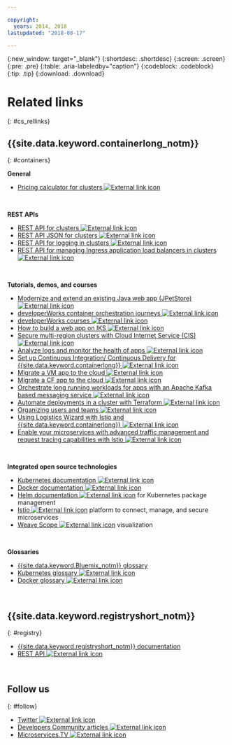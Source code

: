 ```yaml
---

copyright:
  years: 2014, 2018
lastupdated: "2018-08-17"

---
```


{:new_window: target="_blank"}
{:shortdesc: .shortdesc}
{:screen: .screen}
{:pre: .pre}
{:table: .aria-labeledby="caption"}
{:codeblock: .codeblock}
{:tip: .tip}
{:download: .download}




# Related links
{: #cs_rellinks}

## {{site.data.keyword.containerlong_notm}}
{: #containers}

**General**

- [Pricing calculator for clusters ![External link icon](../icons/launch-glyph.svg "External link icon")](https://console.bluemix.net/pricing/configure/iaas/containers-kubernetes)

<br />


**REST APIs**

- [REST API for clusters ![External link icon](../icons/launch-glyph.svg "External link icon")](https://containers.bluemix.net/swagger)
- [REST API JSON for clusters ![External link icon](../icons/launch-glyph.svg "External link icon")](https://containers.bluemix.net/swagger-api-json)
- [REST API for logging in clusters ![External link icon](../icons/launch-glyph.svg "External link icon")](https://us-south.containers.bluemix.net/swagger-logging/)
- [REST API for managing Ingress application load balancers in clusters ![External link icon](../icons/launch-glyph.svg "External link icon")](https://us-south.containers.bluemix.net/swagger-alb-api/)

<br />


**Tutorials, demos, and courses**

- [Modernize and extend an existing Java web app (JPetStore) ![External link icon](../icons/launch-glyph.svg "External link icon")](https://github.com/IBM-Cloud/jpetstore-kubernetes)
- [developerWorks container orchestration journeys ![External link icon](../icons/launch-glyph.svg "External link icon")](https://developer.ibm.com/code/journey/category/container-orchestration/)
- [developerWorks courses ![External link icon](../icons/launch-glyph.svg "External link icon")](https://developer.ibm.com/courses/all/?s=IBM+Cloud+Container+Service)
- [How to build a web app on IKS ![External link icon](../icons/launch-glyph.svg "External link icon")](https://console.bluemix.net/docs/tutorials/scalable-webapp-kubernetes.html#scalable-web-application-on-kubernetes)
- [Secure multi-region clusters with Cloud Internet Service (CIS) ![External link icon](../icons/launch-glyph.svg "External link icon")](https://console.bluemix.net/docs/tutorials/multi-region-k8s-cis.html#resilient-and-secure-multi-region-kubernetes-clusters-with-cloud-internet-services)
- [Analyze logs and monitor the health of apps ![External link icon](../icons/launch-glyph.svg "External link icon")](https://console.bluemix.net/docs/tutorials/kubernetes-log-analysis-kibana.html#analyze-logs-and-monitor-the-health-of-kubernetes-applications)
- [Set up Continuous Integration/ Continuous Delivery for {{site.data.keyword.containerlong}} ![External link icon](../icons/launch-glyph.svg "External link icon")](https://console.bluemix.net/docs/tutorials/continuous-deployment-to-kubernetes.html#continuous-deployment-to-kubernetes)
- [Migrate a VM app to the cloud ![External link icon](../icons/launch-glyph.svg "External link icon")](https://console.bluemix.net/docs/tutorials/vm-to-containers-and-kubernetes.html#moving-a-vm-based-app-to-kubernetes)
- [Migrate a CF app to the cloud ![External link icon](../icons/launch-glyph.svg "External link icon")](https://console.bluemix.net/docs/containers/cs_tutorials_cf.html#cf_tutorial)
- [Orchestrate long running workloads for apps with an Apache Kafka based messaging service ![External link icon](../icons/launch-glyph.svg "External link icon")](https://console.bluemix.net/docs/tutorials/pub-sub-object-storage.html#asynchronous-data-processing-using-object-storage-and-pub-sub-messaging)
- [Automate deployments in a cluster with Terraform ![External link icon](../icons/launch-glyph.svg "External link icon")](https://console.bluemix.net/docs/tutorials/plan-create-update-deployments.html#plan-create-and-update-deployment-environments)
- [Organizing users and teams ![External link icon](../icons/launch-glyph.svg "External link icon")](https://console.bluemix.net/docs/tutorials/users-teams-applications.html#best-practices-for-organizing-users-teams-applications)
- [Using Logistics Wizard with Istio and {{site.data.keyword.containerlong}} ![External link icon](../icons/launch-glyph.svg "External link icon")](https://github.com/IBM-Cloud/logistics-wizard-kubernetes)
- [Enable your microservices with advanced traffic management and request tracing capabilities with Istio ![External link icon](../icons/launch-glyph.svg "External link icon")](https://developer.ibm.com/code/patterns/manage-microservices-traffic-using-istio/)

<br />


**Integrated open source technologies**

- [Kubernetes documentation ![External link icon](../icons/launch-glyph.svg "External link icon")](https://kubernetes.io/)
- [Docker documentation ![External link icon](../icons/launch-glyph.svg "External link icon")](https://docs.docker.com/engine/)
- <a href="https://docs.helm.sh/helm/" target="_blank">Helm documentation <img src="../icons/launch-glyph.svg" alt="External link icon"></a> for Kubernetes package management
- [Istio ![External link icon](../icons/launch-glyph.svg "External link icon")](https://istio.io/) platform to connect, manage, and secure microservices
- [Weave Scope ![External link icon](../icons/launch-glyph.svg "External link icon")](https://www.weave.works/oss/scope/) visualization

<br />


**Glossaries**

- [{{site.data.keyword.Bluemix_notm}} glossary](/docs/overview/glossary/index.html#glossary)
- [Kubernetes glossary ![External link icon](../icons/launch-glyph.svg "External link icon")](https://kubernetes.io/docs/reference/glossary/?fundamental=true)
- [Docker glossary ![External link icon](../icons/launch-glyph.svg "External link icon")](https://docs.docker.com/glossary/)

<br />


## {{site.data.keyword.registryshort_notm}}
{: #registry}

- [{{site.data.keyword.registryshort_notm}} documentation](/docs/services/Registry/index.html)
- [REST API ![External link icon](../icons/launch-glyph.svg "External link icon")](https://registry.ng.bluemix.net/api/doc/)

<br />


## Follow us
{: #follow}

- [Twitter ![External link icon](../icons/launch-glyph.svg "External link icon")](https://twitter.com/hashtag/ibmcontainers)
- [Developers Community articles ![External link icon](../icons/launch-glyph.svg "External link icon")](https://www.ibm.com/blogs/bluemix/tag/containers/)
- [Microservices.TV ![External link icon](../icons/launch-glyph.svg "External link icon")](https://developer.ibm.com/tv/microservices/)

<br />


